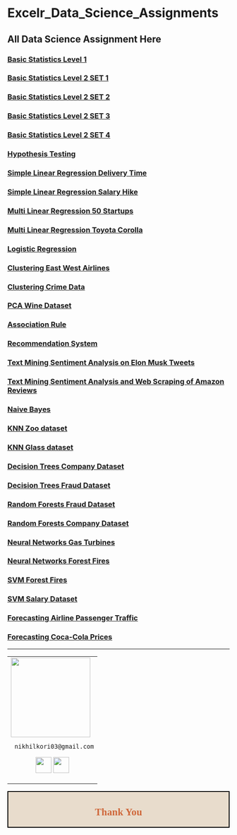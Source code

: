 # Excelr_Data_Science_Assignments

## All Data Science Assignment Here

### [Basic Statistics Level 1](https://github.com/Nikhilkori03/Assignment-Basic-Stats-Level1)

### [Basic Statistics Level 2 SET 1](https://github.com/Nikhilkori03/Assignment_2_Set_1)

### [Basic Statistics Level 2 SET 2](https://github.com/Nikhilkori03/Assignment_2_Set_2)

### [Basic Statistics Level 2 SET 3](https://github.com/Nikhilkori03/Assignment_2_Set_3)

### [Basic Statistics Level 2 SET 4](https://github.com/Nikhilkori03/Assignment_-2_Set_4)

### [Hypothesis Testing](https://github.com/Nikhilkori03/Assignment_Hypothesis_test)

### [Simple Linear Regression Delivery Time](https://github.com/Nikhilkori03/Simple_Linear_Regression_1)

### [Simple Linear Regression Salary Hike](https://github.com/Nikhilkori03/Simple_Linear_regression_2)

### [Multi Linear Regression 50 Startups](https://github.com/Nikhilkori03/Assignment_Multi_linear_Regression_1)

### [Multi Linear Regression Toyota Corolla](https://github.com/Nikhilkori03/Assignment_Multi_linear_regression_2)

### [Logistic Regression](https://github.com/Nikhilkori03/Assignment_Logistic_Regression)

### [Clustering East West Airlines](https://github.com/Nikhilkori03/Assignment_East-West_Airlines)

### [Clustering Crime Data](https://github.com/Nikhilkori03/Assignment_Crime_data_Clustering)

### [PCA Wine Dataset](https://github.com/Nikhilkori03/Assignment_PCA_Wine_Dataset)

### [Association Rule](https://github.com/Nikhilkori03/Assignment_Association_Rules)

### [Recommendation System](https://github.com/Nikhilkori03/Assignment_Recommendation_System_Books)

### [Text Mining Sentiment Analysis on Elon Musk Tweets](https://github.com/Nikhilkori03/Sentiment_Analysis_on_-Elon_musk_Tweets)

### [Text Mining Sentiment Analysis and Web Scraping of Amazon Reviews](https://github.com/Nikhilkori03/Assignment_Web_Scraping_Emotion_Mining)

### [Naive Bayes](https://github.com/Nikhilkori03/Assignment_Naive_Bayes_Salary_dataset)

### [KNN Zoo dataset](https://github.com/Nikhilkori03/Assignment_KNN_Zoo)

### [KNN Glass dataset](https://github.com/Nikhilkori03/Assignment_KNN_Glass)

### [Decision Trees Company Dataset](https://github.com/Nikhilkori03/Assignment_Decision_Tree_1)

### [Decision Trees Fraud Dataset](https://github.com/Nikhilkori03/Assignment_Decision_Tree_2)

### [Random Forests Fraud Dataset](https://github.com/Nikhilkori03/Assignment_Random_Forest_1)

### [Random Forests Company Dataset](https://github.com/Nikhilkori03/Assignment_Random_Forest_2)

### [Neural Networks Gas Turbines](https://github.com/Nikhilkori03/Neural_Network_Regression_Gas_Turbines)

### [Neural Networks Forest Fires](https://github.com/Nikhilkori03/Neural_Networks_Forest_Fire_Classification)

### [SVM Forest Fires](https://github.com/Nikhilkori03/Assignment_SVM_Forest_Fire_Prediction)

### [SVM Salary Dataset](https://github.com/Nikhilkori03/Assignment_SVM_Salary_Dataset)

### [Forecasting Airline Passenger Traffic](https://github.com/Nikhilkori03/Forecasting_Airline_Passengers_Traffic)

### [Forecasting Coca-Cola Prices](https://github.com/Nikhilkori03/Forecasting_CocaCola_prices.)

___


<table>
<tr>
<td>
     <img src="https://avatars.githubusercontent.com/u/152955475?s=400&u=a4c92fe2b757b82173b9469b771153177034a7ab&v=4" width="180"/>
     
     nikhilkori03@gmail.com

<p align="center">
<a href = "https://github.com/Nikhilkori03"><img src = "http://www.iconninja.com/files/241/825/211/round-collaboration-social-github-code-circle-network-icon.svg" width="36" height = "36"/></a>
<a href = "https://www.linkedin.com/in/nikhil-kori-31664a2a3//"><img src = "http://www.iconninja.com/files/863/607/751/network-linkedin-social-connection-circular-circle-media-icon.svg" width="36" height="36"/></a>
</p>
</td>
</tr> 
  </table>


<div style="display:fill;
            border-radius: false;
            border-style: solid;
            border-color:#000000;
            border-style: false;
            border-width: 2px;
            color:#CF673A;
            font-size:15px;
            font-family: Georgia;
            background-color:#E8DCCC;
            text-align:center;
            letter-spacing:0.1px;
            padding: 0.1em;">

## Thank You
